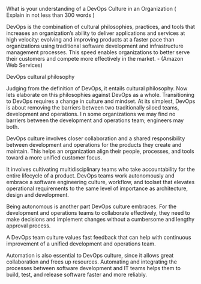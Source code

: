 What is your understanding of a DevOps Culture in an Organization ( Explain in not less than 300 words ) 

DevOps is the combination of cultural philosophies, practices, and tools that increases an organization’s ability to deliver applications and services at high velocity: evolving and improving products at a faster pace than organizations using traditional software development and infrastructure management processes. This speed enables organizations to better serve their customers and compete more effectively in the market. - (Amazon Web Services)

DevOps cultural philosophy 

Judging from the definition of DevOps, it entails cultural philosophy. Now lets elaborate on this philosophies against DevOps as a whole. Transitioning to DevOps requires a change in culture and mindset. At its simplest, DevOps is about removing the barriers between two traditionally siloed teams, development and operations. I n some organizations we may find no barriers between the development and operations team; engineers may both.

DevOps culture involves closer collaboration and a shared responsibility between development and operations for the products they create and maintain. This helps an organization align their people, processes, and tools toward a more unified customer focus.

It involves cultivating multidisciplinary teams who take accountability for the entire lifecycle of a product. DevOps teams work autonomously and embrace a software engineering culture, workflow, and toolset that elevates operational requirements to the same level of importance as architecture, design and development.

Being autonomous is another part DevOps culture embraces. For the development and operations teams to collaborate effectively, they need to make decisions and implement changes without a cumbersome and lengthy approval process.

A DevOps team culture values fast feedback that can help with continuous improvement of a unified development and operations team. 

Automation is also essential to DevOps culture, since it allows great collaboration and frees up resources. Automating and integrating the processes between software development and IT teams helps them to build, test, and release software faster and more reliably. 